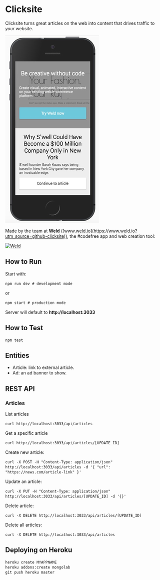 # Clicksite

Clicksite turns great articles on the web into content that drives traffic to _your_ website.

![Clicksite](docs/example.jpg)

Made by the team at **Weld** ([www.weld.io](https://www.weld.io?utm_source=github-clicksite)), the #codefree app and web creation tool:

[![Weld](https://s3-eu-west-1.amazonaws.com/weld-social-and-blog/gif/weld_explained.gif)](https://www.weld.io?utm_source=github-clicksite)


## How to Run

Start with:

	npm run dev # development mode

or

	npm start # production mode

Server will default to **http://localhost:3033**


## How to Test

	npm test


## Entities

* Article: link to external article.
* Ad: an ad banner to show.


## REST API

### Articles

List articles

	curl http://localhost:3033/api/articles

Get a specific article

	curl http://localhost:3033/api/articles/[UPDATE_ID]

Create new article:

	curl -X POST -H "Content-Type: application/json" http://localhost:3033/api/articles -d '{ "url": "https://news.com/article-link" }'

Update an article:

	curl -X PUT -H "Content-Type: application/json" http://localhost:3033/api/articles/[UPDATE_ID] -d '{}'

Delete article:

	curl -X DELETE http://localhost:3033/api/articles/[UPDATE_ID]

Delete all articles:

	curl -X DELETE http://localhost:3033/api/articles


## Deploying on Heroku

	heroku create MYAPPNAME
	heroku addons:create mongolab
	git push heroku master
